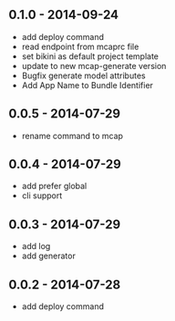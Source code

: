 ## 0.1.0 - 2014-09-24
- add deploy command
- read endpoint from mcaprc file
- set bikini as default project template
- update to new mcap-generate version
- Bugfix generate model attributes
- Add App Name to Bundle Identifier

## 0.0.5 - 2014-07-29
- rename command to mcap

## 0.0.4 - 2014-07-29
- add prefer global
- cli support

## 0.0.3 - 2014-07-29
- add log
- add generator

## 0.0.2 - 2014-07-28
- add deploy command